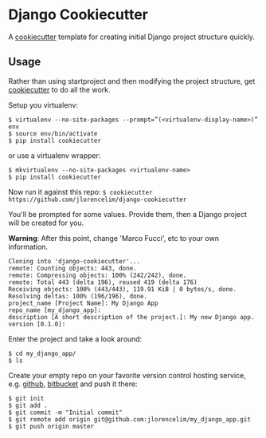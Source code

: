 # Django Cookiecutter #

A [cookiecutter](https://github.com/audreyr/cookiecutter) template for creating initial Django project structure quickly.


## Usage ##

Rather than using startproject and then modifying the project structure, get [cookiecutter](https://github.com/audreyr/cookiecutter) to do all the work.

Setup you virtualenv:
```
$ virtualenv --no-site-packages --prompt=”(<virtualenv-display-name>)” env
$ source env/bin/activate
$ pip install cookiecutter
```
or use a virtualenv wrapper:
```
$ mkvirtualenv --no-site-packages <virtualenv-name>
$ pip install cookiecutter
```

Now run it against this repo:
`$ cookiecutter https://github.com/jlorencelim/django-cookiecutter`

You'll be prompted for some values. Provide them, then a Django project will be created for you.

**Warning**: After this point, change 'Marco Fucci', etc to your own information.
```
Cloning into 'django-cookiecutter'...
remote: Counting objects: 443, done.
remote: Compressing objects: 100% (242/242), done.
remote: Total 443 (delta 196), reused 419 (delta 176)
Receiving objects: 100% (443/443), 119.91 KiB | 0 bytes/s, done.
Resolving deltas: 100% (196/196), done.
project_name [Project Name]: My Django App
repo_name [my_django_app]:
description [A short description of the project.]: My new Django app.
version [0.1.0]:
```

Enter the project and take a look around:
```
$ cd my_django_app/
$ ls
```

Create your empty repo on your favorite version control hosting service, e.g. [github](https://github.com/), [bitbucket](https://bitbucket.org/) and push it there:
```
$ git init
$ git add .
$ git commit -m "Initial commit"
$ git remote add origin git@github.com:jlorencelim/my_django_app.git
$ git push origin master
```
